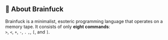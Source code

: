 

## 📄 About Brainfuck

Brainfuck is a minimalist, esoteric programming language that operates on a memory tape. It consists of only **eight commands**:  
`>`, `<`, `+`, `-`, `.` `,`, `[`, and `]`.


